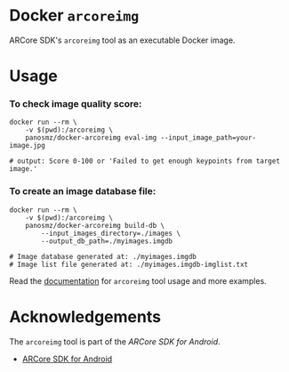# Docker `arcoreimg`

ARCore SDK's `arcoreimg` tool as an executable Docker image.

# Usage

### To check image quality score:

    docker run --rm \
        -v $(pwd):/arcoreimg \
        panosmz/docker-arcoreimg eval-img --input_image_path=your-image.jpg

    # output: Score 0-100 or 'Failed to get enough keypoints from target image.'

### To create an image database file:

    docker run --rm \
        -v $(pwd):/arcoreimg \
        panosmz/docker-arcoreimg build-db \
            --input_images_directory=./images \
            --output_db_path=./myimages.imgdb

    # Image database generated at: ./myimages.imgdb
    # Image list file generated at: ./myimages.imgdb-imglist.txt

Read the [documentation](https://developers.google.com/ar/develop/c/augmented-images/arcoreimg) for `arcoreimg` tool usage and more examples.

# Acknowledgements

The `arcoreimg` tool is part of the *ARCore SDK for Android*.

* [ARCore SDK for Android ](https://github.com/google-ar/arcore-android-sdk)
